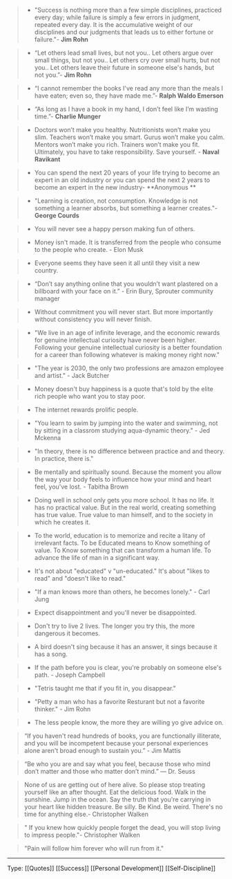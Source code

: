 > - "Success is nothing more than a few simple disciplines, practiced every day; while failure is simply a few errors in judgment, repeated every day. It is the accumulative weight of our disciplines and our judgments that leads us to either fortune or failure."- **Jim Rohn**

> - “Let others lead small lives, but not you.. Let others argue over small things, but not you.. Let others cry over small hurts, but not you.. Let others leave their future in someone else's hands, but not you.”- **Jim Rohn**

> - “I cannot remember the books I've read any more than the meals I have eaten; even so, they have made me.”- **Ralph Waldo Emerson**

> - “As long as I have a book in my hand, I don’t feel like I’m wasting time.”- **Charlie Munger**

> -  Doctors won’t make you healthy. Nutritionists won’t make you slim. Teachers won’t make you smart. Gurus won’t make you calm. Mentors won’t make you rich. Trainers won’t make you fit. Ultimately, you have to take responsibility. Save yourself. - **Naval Ravikant**

> - You can spend the next 20 years of your life trying to become an expert in an old industry or you can spend the next 2 years to become an expert in the new industry- **Anonymous **

> - "Learning is creation, not consumption. Knowledge is not something a learner absorbs, but something a learner creates."- **George Courds**

> - You will never see a happy person making fun of others.

> - Money isn't made. It is transferred from the people who consume to the people who create. - Elon Musk

> - Everyone seems they have seen it all until they visit a new country.

> - “Don’t say anything online that you wouldn’t want plastered on a billboard with your face on it.” - Erin Bury, Sprouter community manager 

> - Without commitment you will never start. But more importantly without consistency you will never finish.

> - "We live in an age of infinite leverage, and the economic rewards for genuine intellectual curiosity have never been higher. Following your genuine intellectual curiosity is a better foundation for a career than following whatever is making money right now."

> - "The year is 2030, the only two professions are amazon employee and artist." - Jack Butcher

> - Money doesn't buy happiness is a quote that's told by the elite rich people who want you to stay poor.

> - The internet rewards prolific people.

> - "You learn to swim by jumping into the water and swimming, not by sitting in a classrom studying aqua-dynamic theory." - Jed Mckenna

> - "In theory, there is no difference between practice and and theory. In practice, there is."

> - Be mentally and spiritually sound. Because the moment you allow the way your body feels to influence how your mind and heart feel, you've lost. - Tabitha Brown

> - Doing well in school only gets you more school. It has no life. It has no practical value. But in the real world, creating something has true value. True value to man himself, and to the society in which he creates it.

> - To the world, education is to memorize and recite a litany of irrelevant facts. To be Educated means to Know something of value. To Know something that can transform a human life. To advance the life of man in a significant way.

> - It's not about "educated" v "un-educated." It's about "likes to read" and "doesn't like to read."

> - "If a man knows more than others, he becomes lonely." - Carl Jung

> - Expect disappointment and you'll never be disappointed.

> - Don't try to live 2 lives. The longer you try this, the more dangerous it becomes.

> - A bird doesn't sing because it has an answer, it sings because it has a song. 

> - If the path before you is clear, you're probably on someone else's path. - Joseph Campbell 

> - "Tetris taught me that if you fit in, you disappear." 

> - "Petty a man who has a favorite Resturant but not a favorite thinker." - Jim Rohn

> - The less people know, the more they are willing yo give advice on.

>  “If you haven't read hundreds of books, you are functionally illiterate, and you will be incompetent because your personal experiences alone aren't broad enough to sustain you.” - Jim Mattis


>  “Be who you are and say what you feel, because those who mind don’t matter and those who matter don’t mind.” — Dr. Seuss


>  None of us are getting out of here alive. So please stop treating yourself like an after thought. Eat the delicious food. Walk in the sunshine. Jump in the ocean. Say the truth that you're carrying in your heart like hidden treasure. Be silly. Be Kind. Be weird. There's no time for anything else.- Christopher Walken


>  " If you knew how quickly people forget the dead, you will stop living to impress people."- Christopher Walken


> "Pain will follow him forever who will run from it."





-----
Type: [[Quotes]] [[Success]] [[Personal Development]] [[Self-Discipline]]